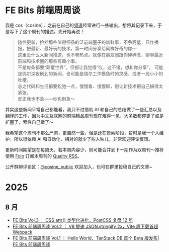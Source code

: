 # FE Bits 前端周周谈

我是 cos（cosine），之前在自己的[频道](https://tg.cosine.ren/)经常进行一些输出，想将其记录下来，于是写下了这个周刊的描述，先开始再说！

> 随性更新，捡拾那些值得细品的泛前端圈子的新鲜事，不争高低，只作播报，把最新、最好玩的技术，第一时间分享给同样好奇的你～ \
> 这里没什么大新闻推送，也不卷热点。就像在朋友圈跟你碎碎念，聊聊最近前端和技术圈的那些有趣小事。 \
> 不是每条都要“颠覆世界”，但都让我觉得“哎，这不错，想和你分享”。
> 可能是偶尔深夜刷到的新闻，也可能是偶尔工作摸鱼时的灵感，或者一段小小的吐槽。 \
> 总之代码和生活都要松弛一点，慢慢看、慢慢聊，别让新技术把自己搞得太紧张。\
> 反正我也不急——你也别急～

其实这些新闻平常自己都能看，我只不过借助 AI 和自己的总结做了一些汇总以及翻译的工作，因为中文互联网的前端精品周刊现在难得一见，大多数都停更了或是扩圈了，索性自己做了～

我希望这个周刊不那么严肃，更自然一些，但是还在摸索阶段，暂时是我一个人维护，所以很依赖 AI 和自动化，相对的就少了些人味儿，非常欢迎评论反馈。

更新时间期望是在每周天，若本周内容少，则可能合并到下一期作为双周刊～推荐使用 [Folo](https://folo.is/) 订阅本周刊的 [Quality RSS](https://quaily.com/cosine/feed/atom)。

公开群聊评论区：[@cosine_public](https://t.me/cosine_public) 欢迎加入，也可在群里投稿自己的文章~

# 2025

## 8 月

- [FE Bits Vol.3 ｜ CSS attr() 类型化进化，PostCSS 复盘 12 年](https://news.cosine.ren/p/vol-3)
- [FE Bits 前端周周谈 Vol.2 ｜ V8 提速 JSON.stringify 2x，Vite 周下载首超 Webpack](https://news.cosine.ren/p/volume-two)
- [FE Bits 前端周周谈 Vol.1 ｜ Hello World、TanStack DB 首个 Beta 版发布| FE Bits 前端周周谈](https://news.cosine.ren/p/1-hello-world)
